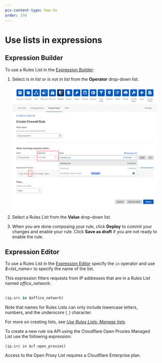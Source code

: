 ```yaml
---
pcx-content-type: how-to
order: 370
---
```


# Use lists in expressions

## Expression Builder

To use a Rules List in the [Expression Builder](/cf-dashboard/create-edit-delete-rules/):

1. Select _is in list_ or _is not in list_ from the **Operator** drop-down list.

   ![Managed open proxies list](../../images/cf-open-proxies-list.png)

1. Select a Rules List from the **Value** drop-down list.

1. When you are done composing your rule, click **Deploy** to commit your changes and enable your rule. Click **Save as draft** if you are not ready to enable the rule.

## Expression Editor

To use a Rules List in the [Expression Editor](/cf-dashboard/expression-preview-editor) specify the `in` operator and use _\$<list_name>_ to specify the name of the list.

This expression filters requests from IP addresses that are in a Rules List named _office_network_:

```sql

(ip.src in $office_network)
```

Note that names for Rules Lists can only include lowercase letters, numbers, and the underscore (`_`) character.

For more on creating lists, see [_Use Rules Lists: Manage lists_](/cf-dashboard/rules-lists/manage-lists).

To create a new rule via API using the Cloudflare Open Proxies Managed List use the following expression:

`(ip.src in $cf.open_proxies)`

<Aside type='warning' header='Important'>

Access to the Open Proxy List requires a Cloudflare Enterprise plan.

</Aside>
